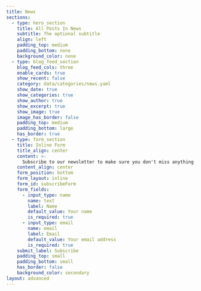 ```yaml
---
title: News
sections:
  - type: hero_section
    title: All Posts In News
    subtitle: The optional subtitle
    align: left
    padding_top: medium
    padding_bottom: none
    background_color: none
  - type: blog_feed_section
    blog_feed_cols: three
    enable_cards: true
    show_recent: false
    category: data/categories/news.yaml
    show_date: true
    show_categories: true
    show_author: true
    show_excerpt: true
    show_image: true
    image_has_border: false
    padding_top: medium
    padding_bottom: large
    has_border: true
  - type: form_section
    title: Inline Form
    title_align: center
    content: >-
      Subscribe to our newsletter to make sure you don't miss anything.
    content_align: center
    form_position: bottom
    form_layout: inline
    form_id: subscribeForm
    form_fields:
      - input_type: name
        name: text
        label: Name
        default_value: Your name
        is_required: true
      - input_type: email
        name: email
        label: Email
        default_value: Your email address
        is_required: true
    submit_label: Subscribe
    padding_top: small
    padding_bottom: small
    has_border: false
    background_color: secondary
layout: advanced
---
```

